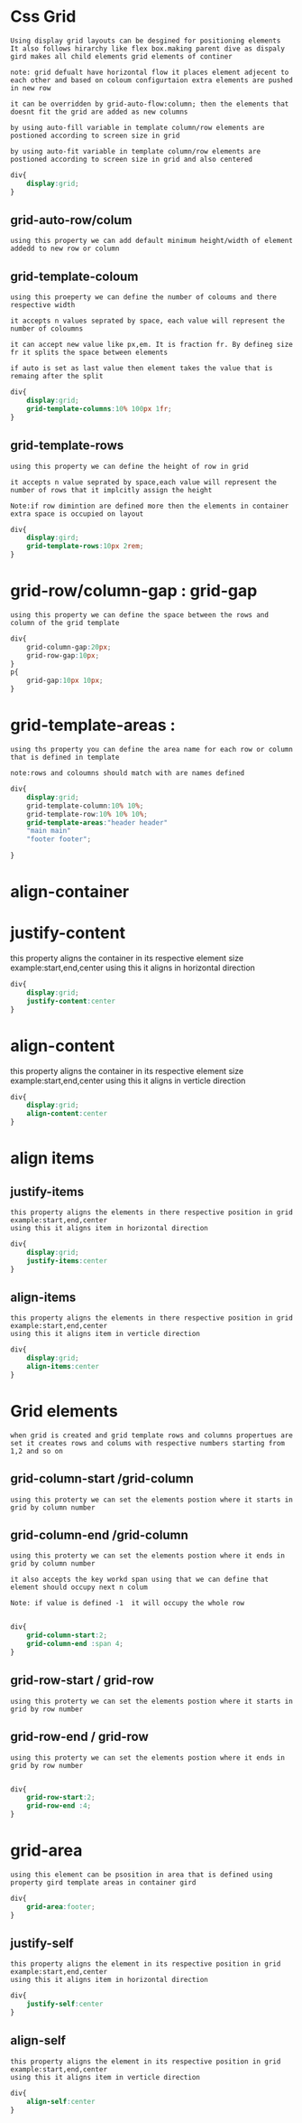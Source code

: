 # Css Grid

    Using display grid layouts can be desgined for positioning elements
    It also follows hirarchy like flex box.making parent dive as dispaly gird makes all child elements grid elements of continer

    note: grid defualt have horizontal flow it places element adjecent to each other and based on coloum configurtaion extra elements are pushed in new row

    it can be overridden by grid-auto-flow:column; then the elements that doesnt fit the grid are added as new columns 

    by using auto-fill variable in template column/row elements are postioned according to screen size in grid

    by using auto-fit variable in template column/row elements are postioned according to screen size in grid and also centered

```css
div{
    display:grid;
}
```

## grid-auto-row/colum

    using this property we can add default minimum height/width of element addedd to new row or column

## grid-template-coloum

    using this proeperty we can define the number of coloums and there respective width 

    it accepts n values seprated by space, each value will represent the number of coloumns 

    it can accept new value like px,em. It is fraction fr. By defineg size fr it splits the space between elements 

    if auto is set as last value then element takes the value that is remaing after the split

```css
div{
    display:grid;
    grid-template-columns:10% 100px 1fr;
}
```

## grid-template-rows

    using this property we can define the height of row in grid

    it accepts n value seprated by space,each value will represent the number of rows that it implcitly assign the height

    Note:if row dimintion are defined more then the elements in container extra space is occupied on layout

```css
div{
    display:gird;
    grid-template-rows:10px 2rem;
}
```

# grid-row/column-gap : grid-gap

    using this property we can define the space between the rows and column of the grid template

```css
div{
    grid-column-gap:20px;
    grid-row-gap:10px;
}
p{
    grid-gap:10px 10px;
}
```
# grid-template-areas :

    using ths property you can define the area name for each row or column that is defined in template

    note:rows and coloumns should match with are names defined

```css
div{
    display:grid;
    grid-template-column:10% 10%;
    grid-template-row:10% 10% 10%;
    grid-template-areas:"header header"
    "main main"
    "footer footer";

}
```

# align-container

# justify-content

   this property aligns the container in its respective element size example:start,end,center
   using this it aligns  in horizontal direction

```css
div{
    display:grid;
    justify-content:center
}
```


# align-content

   this property aligns the container in its respective element size example:start,end,center
   using this it aligns  in verticle direction

```css
div{
    display:grid;
    align-content:center
}
```

# align items

## justify-items

    this property aligns the elements in there respective position in grid example:start,end,center
    using this it aligns item in horizontal direction

```css
div{
    display:grid;
    justify-items:center
}
```
## align-items

    this property aligns the elements in there respective position in grid example:start,end,center
    using this it aligns item in verticle direction

```css
div{
    display:grid;
    align-items:center
}
```

# Grid elements

    when grid is created and grid template rows and columns propertues are set it creates rows and colums with respective numbers starting from 1,2 and so on

## grid-column-start /grid-column

    using this proterty we can set the elements postion where it starts in grid by column number

## grid-column-end  /grid-column

    using this proterty we can set the elements postion where it ends in grid by column number

    it also accepts the key workd span using that we can define that element should occupy next n colum

    Note: if value is defined -1  it will occupy the whole row

```css

div{
    grid-column-start:2;
    grid-column-end :span 4;
}
```

## grid-row-start / grid-row

    using this proterty we can set the elements postion where it starts in grid by row number

 ## grid-row-end  / grid-row

    using this proterty we can set the elements postion where it ends in grid by row number

    
```css

div{
    grid-row-start:2;
    grid-row-end :4;
}
```

# grid-area

    using this element can be psosition in area that is defined using property gird template areas in container gird

```css
div{
    grid-area:footer;
}
```



## justify-self

    this property aligns the element in its respective position in grid example:start,end,center
    using this it aligns item in horizontal direction

```css
div{
    justify-self:center
}
```
## align-self

    this property aligns the element in its respective position in grid example:start,end,center
    using this it aligns item in verticle direction

```css
div{
    align-self:center
}
```